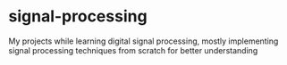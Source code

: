 # signal-processing
My projects while learning digital signal processing, mostly implementing signal processing techniques from scratch for better understanding

